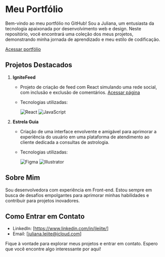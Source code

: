 # Meu Portfólio

Bem-vindo ao meu portfólio no GitHub! Sou a Juliana, um entusiasta da tecnologia apaixonada por desenvolvimento web e design. Neste repositório, você encontrará uma coleção dos meus projetos, demonstrando minha jornada de aprendizado e meu estilo de codificação.

[Acessar portfólio](https://jleiite.github.io/portfolio/)

## Projetos Destacados

1. **IgniteFeed**
   - Projeto de criação de feed com React simulando uma rede social, com inclusão e exclusão de comentários. [Acessar página](https://jleiite.github.io/IgniteFeed/)
   - Tecnologias utilizadas:
     
       ![React](https://img.shields.io/badge/React-20232A?style=for-the-badge&logo=react&logoColor=61DAFB)
       ![JavaScript](https://img.shields.io/badge/JavaScript-323330?style=for-the-badge&logo=javascript&logoColor=F7DF1E)

2. **Estrela Guia**
   - Criação de uma interface envolvente e amigável para aprimorar a experiência do usuário em uma plataforma de atendimento ao cliente dedicada a consultas de astrologia.
   - Tecnologias utilizadas:
     
       ![Figma](https://img.shields.io/badge/Figma-F24E1E?style=for-the-badge&logo=figma&logoColor=white)
       ![Illustrator](https://img.shields.io/badge/Adobe%20Illustrator-FF9A00?style=for-the-badge&logo=adobe%20illustrator&logoColor=white)

## Sobre Mim

Sou desenvolvedora com experiência em Front-end. Estou sempre em busca de desafios empolgantes para aprimorar minhas habilidades e contribuir para projetos inovadores.

## Como Entrar em Contato

- LinkedIn: [https://www.linkedin.com/in/jleiite/]
- Email: [juliana.leiite@icloud.com]

Fique à vontade para explorar meus projetos e entrar em contato. Espero que você encontre algo interessante por aqui!
